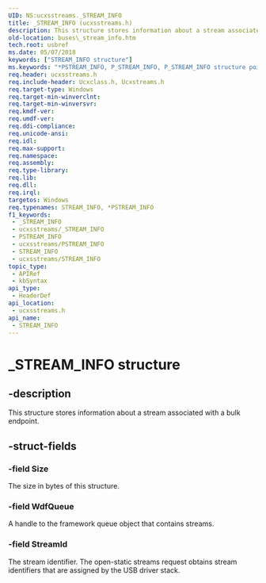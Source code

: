```yaml
---
UID: NS:ucxsstreams._STREAM_INFO
title: _STREAM_INFO (ucxsstreams.h)
description: This structure stores information about a stream associated with a bulk endpoint.
old-location: buses\_stream_info.htm
tech.root: usbref
ms.date: 05/07/2018
keywords: ["STREAM_INFO structure"]
ms.keywords: "*PSTREAM_INFO, P_STREAM_INFO, P_STREAM_INFO structure pointer [Buses], STREAM_INFO, STREAM_INFO structure [Buses], _STREAM_INFO, buses._stream_info, ucxsstreams/P_STREAM_INFO, ucxsstreams/_STREAM_INFO"
req.header: ucxsstreams.h
req.include-header: Ucxclass.h, Ucxstreams.h
req.target-type: Windows
req.target-min-winverclnt: 
req.target-min-winversvr: 
req.kmdf-ver: 
req.umdf-ver: 
req.ddi-compliance: 
req.unicode-ansi: 
req.idl: 
req.max-support: 
req.namespace: 
req.assembly: 
req.type-library: 
req.lib: 
req.dll: 
req.irql: 
targetos: Windows
req.typenames: STREAM_INFO, *PSTREAM_INFO
f1_keywords:
 - _STREAM_INFO
 - ucxsstreams/_STREAM_INFO
 - PSTREAM_INFO
 - ucxsstreams/PSTREAM_INFO
 - STREAM_INFO
 - ucxsstreams/STREAM_INFO
topic_type:
 - APIRef
 - kbSyntax
api_type:
 - HeaderDef
api_location:
 - ucxsstreams.h
api_name:
 - STREAM_INFO
---
```


# _STREAM_INFO structure


## -description

This structure stores information about a stream associated with a bulk endpoint.

## -struct-fields

### -field Size

The size in bytes of this structure.

### -field WdfQueue

A handle to the framework queue object that contains streams.

### -field StreamId

The stream identifier. The open-static streams request obtains stream identifiers that are assigned by the USB driver stack.

